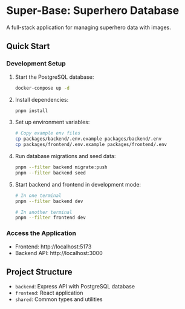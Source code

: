 # Super-Base: Superhero Database

A full-stack application for managing superhero data with images.

## Quick Start

### Development Setup

1. Start the PostgreSQL database:
   ```bash
   docker-compose up -d
   ```

2. Install dependencies:
   ```bash
   pnpm install
   ```

3. Set up environment variables:
   ```bash
   # Copy example env files
   cp packages/backend/.env.example packages/backend/.env
   cp packages/frontend/.env.example packages/frontend/.env
   ```

4. Run database migrations and seed data:
   ```bash
   pnpm --filter backend migrate:push
   pnpm --filter backend seed
   ```

5. Start backend and frontend in development mode:
   ```bash
   # In one terminal
   pnpm --filter backend dev
   
   # In another terminal
   pnpm --filter frontend dev
   ```

### Access the Application
- Frontend: http://localhost:5173
- Backend API: http://localhost:3000

## Project Structure
- `backend`: Express API with PostgreSQL database
- `frontend`: React application
- `shared`: Common types and utilities
